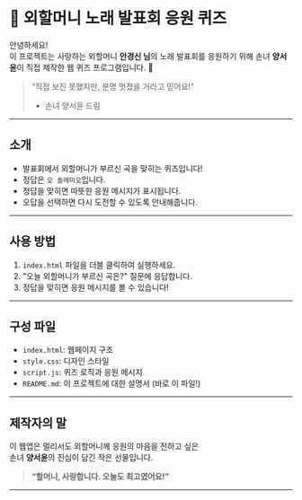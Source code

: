 # 🎤 외할머니 노래 발표회 응원 퀴즈

안녕하세요!  
이 프로젝트는 사랑하는 외할머니 **안경신 님**의 노래 발표회를 응원하기 위해 손녀 **양서윤**이 직접 제작한 웹 퀴즈 프로그램입니다. 💖

> “직접 보진 못했지만, 분명 멋졌을 거라고 믿어요!”  
> - 손녀 양서윤 드림

---

## 소개

- 발표회에서 외할머니가 부르신 곡을 맞히는 퀴즈입니다!
- 정답은 `오 솔레미오`입니다.
- 정답을 맞히면 따뜻한 응원 메시지가 표시됩니다.
- 오답을 선택하면 다시 도전할 수 있도록 안내해줍니다.

---

## 사용 방법

1. `index.html` 파일을 더블 클릭하여 실행하세요.
2. "오늘 외할머니가 부르신 곡은?" 질문에 응답합니다.
3. 정답을 맞히면 응원 메시지를 볼 수 있습니다!

---

## 구성 파일

- `index.html`: 웹페이지 구조
- `style.css`: 디자인 스타일
- `script.js`: 퀴즈 로직과 응원 메시지
- `README.md`: 이 프로젝트에 대한 설명서 (바로 이 파일!)

---

## 제작자의 말

이 웹앱은 멀리서도 외할머니께 응원의 마음을 전하고 싶은  
손녀 **양서윤**의 진심이 담긴 작은 선물입니다.

> **“할머니, 사랑합니다. 오늘도 최고였어요!”**

---
